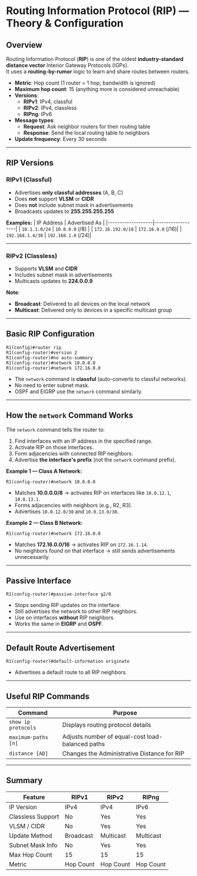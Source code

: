 # Routing Information Protocol (RIP) — Theory & Configuration

## Overview
Routing Information Protocol (**RIP**) is one of the oldest **industry-standard distance vector** Interior Gateway Protocols (IGPs).  
It uses a **routing-by-rumor** logic to learn and share routes between routers.

- **Metric**: Hop count (1 router = 1 hop; bandwidth is ignored)
- **Maximum hop count**: 15 (anything more is considered unreachable)
- **Versions**:
  - **RIPv1**: IPv4, classful
  - **RIPv2**: IPv4, classless
  - **RIPng**: IPv6
- **Message types**:
  - **Request**: Ask neighbor routers for their routing table
  - **Response**: Send the local routing table to neighbors
- **Update frequency**: Every 30 seconds

---

## RIP Versions

### RIPv1 (Classful)
- Advertises **only classful addresses** (A, B, C)
- Does **not** support **VLSM** or **CIDR**
- Does **not** include subnet mask in advertisements
- Broadcasts updates to **255.255.255.255**

**Examples:**
| IP Address        | Advertised As     |
|-------------------|-------------------|
| `10.1.1.0/24`     | `10.0.0.0` (/8)   |
| `172.16.192.0/18` | `172.16.0.0` (/16)|
| `192.168.1.4/30`  | `192.168.1.0` (/24)|

---

### RIPv2 (Classless)
- Supports **VLSM** and **CIDR**
- Includes subnet mask in advertisements
- Multicasts updates to **224.0.0.9**

**Note**:  
- **Broadcast**: Delivered to all devices on the local network  
- **Multicast**: Delivered only to devices in a specific multicast group  

---

## Basic RIP Configuration

```
R1(config)#router rip
R1(config-router)#version 2
R1(config-router)#no auto-summary
R1(config-router)#network 10.0.0.0
R1(config-router)#network 172.16.0.0
```

- The `network` command is **classful** (auto-converts to classful networks).
- No need to enter subnet mask.
- OSPF and EIGRP use the `network` command similarly.

---

## How the `network` Command Works
The `network` command tells the router to:
1. Find interfaces with an IP address in the specified range.
2. Activate RIP on those interfaces.
3. Form adjacencies with connected RIP neighbors.
4. Advertise **the interface's prefix** (not the `network` command prefix).

**Example 1 — Class A Network:**
```
R1(config-router)#network 10.0.0.0
```
- Matches **10.0.0.0/8** → activates RIP on interfaces like `10.0.12.1`, `10.0.13.1`.
- Forms adjacencies with neighbors (e.g., R2, R3).
- Advertises `10.0.12.0/30` and `10.0.13.0/30`.

**Example 2 — Class B Network:**
```
R1(config-router)#network 172.16.0.0
```
- Matches **172.16.0.0/16** → activates RIP on `172.16.1.14`.
- No neighbors found on that interface → still sends advertisements unnecessarily.

---

## Passive Interface

```
R1(config-router)#passive-interface g2/0
```
- Stops sending RIP updates on the interface.
- Still advertises the network to other RIP neighbors.
- Use on interfaces **without** RIP neighbors.
- Works the same in **EIGRP** and **OSPF**.

---

## Default Route Advertisement

```
R1(config-router)#default-information originate
```
- Advertises a default route to all RIP neighbors.

---

## Useful RIP Commands

| Command | Purpose |
|---------|---------|
| `show ip protocols` | Displays routing protocol details |
| `maximum-paths [n]` | Adjusts number of equal-cost load-balanced paths |
| `distance [AD]` | Changes the Administrative Distance for RIP |

---

## Summary

| Feature             | RIPv1              | RIPv2              | RIPng           |
|--------------------|-------------------|-------------------|----------------|
| IP Version         | IPv4              | IPv4              | IPv6           |
| Classless Support  | No                | Yes               | Yes            |
| VLSM / CIDR        | No                | Yes               | Yes            |
| Update Method      | Broadcast         | Multicast         | Multicast      |
| Subnet Mask Info   | No                | Yes               | Yes            |
| Max Hop Count      | 15                | 15                | 15             |
| Metric             | Hop Count         | Hop Count         | Hop Count      |
